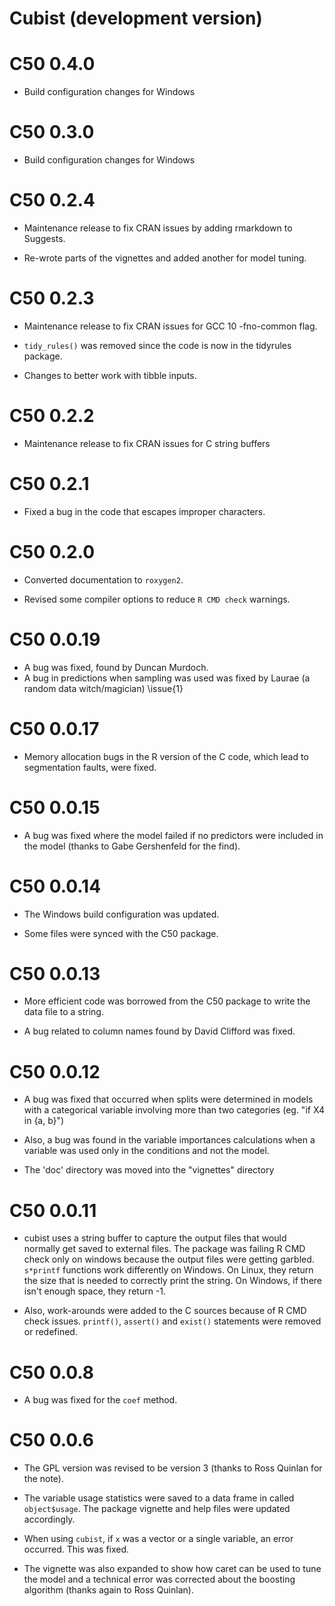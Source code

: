 # Cubist (development version)

# C50 0.4.0

* Build configuration changes for Windows

# C50 0.3.0

* Build configuration changes for Windows


# C50 0.2.4

* Maintenance release to fix CRAN issues by adding rmarkdown to Suggests.

* Re-wrote parts of the vignettes and added another for model tuning.


# C50 0.2.3

* Maintenance release to fix CRAN issues for GCC 10 -fno-common flag.

* `tidy_rules()` was removed since the code is now in the tidyrules package.

* Changes to better work with tibble inputs.


# C50 0.2.2

* Maintenance release to fix CRAN issues for C string buffers


# C50 0.2.1

* Fixed a bug in the code that escapes improper characters.


# C50 0.2.0

* Converted documentation to `roxygen2`.

* Revised some compiler options to reduce `R CMD check` warnings.




# C50 0.0.19

* A bug was fixed, found by Duncan Murdoch.
* A bug in predictions when sampling was used was fixed by Laurae (a random data witch/magician) \issue{1}



# C50 0.0.17


* Memory allocation bugs in the R version of the C code, which lead to segmentation faults, were fixed.



# C50 0.0.15


* A bug was fixed where the model failed if no predictors were included in the model (thanks to Gabe Gershenfeld for the find).



# C50 0.0.14


* The Windows build configuration was updated.

* Some files were synced with the C50 package.



# C50 0.0.13


* More efficient code was borrowed from the C50 package to write the data file to a string.

* A bug related to column names found by David Clifford was fixed.


# C50 0.0.12


* A bug was fixed that occurred when splits were determined in models with a categorical variable involving more than two categories (eg. "if X4 in {a, b}")

* Also, a bug was found in the variable importances calculations  when a variable was used only in the conditions and not the model.

* The 'doc' directory was moved into the "vignettes" directory


# C50 0.0.11


* cubist uses a string buffer to capture the output files that would normally get saved to external files. The package was failing R CMD check only on windows because the output files were getting garbled. `s*printf` functions work differently on Windows. On Linux, they return the size that is needed to correctly print the string.  On Windows, if there isn't enough space, they return -1.

* Also, work-arounds were added to the C sources because of R CMD check issues. `printf()`, `assert()` and `exist()` statements were removed or redefined.


# C50 0.0.8

* A bug was fixed for the `coef` method.



# C50 0.0.6

* The GPL version was revised to be version 3 (thanks to Ross Quinlan for the note).

* The variable usage statistics were saved to a data frame in called `object$usage`. The package vignette and help files were updated accordingly.

* When using `cubist`, if `x` was a vector or a single variable, an error occurred. This was fixed.

* The vignette was also expanded to show how caret can be used to tune the model and a technical error was corrected about the boosting algorithm (thanks again to Ross Quinlan).



